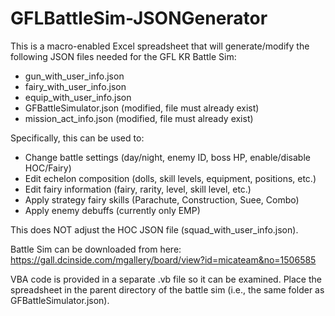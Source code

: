 # GFLBattleSim-JSONGenerator

This is a macro-enabled Excel spreadsheet that will generate/modify the following JSON files needed for the GFL KR Battle Sim:

* gun_with_user_info.json
* fairy_with_user_info.json
* equip_with_user_info.json
* GFBattleSimulator.json (modified, file must already exist)
* mission_act_info.json (modified, file must already exist)

Specifically, this can be used to:

* Change battle settings (day/night, enemy ID, boss HP, enable/disable HOC/Fairy)
* Edit echelon composition (dolls, skill levels, equipment, positions, etc.)
* Edit fairy information (fairy, rarity, level, skill level, etc.)
* Apply strategy fairy skills (Parachute, Construction, Suee, Combo)
* Apply enemy debuffs (currently only EMP)

This does NOT adjust the HOC JSON file (squad_with_user_info.json).

Battle Sim can be downloaded from here: https://gall.dcinside.com/mgallery/board/view?id=micateam&no=1506585

VBA code is provided in a separate .vb file so it can be examined. Place the spreadsheet in the parent directory of the battle sim (i.e., the same folder as GFBattleSimulator.json).
